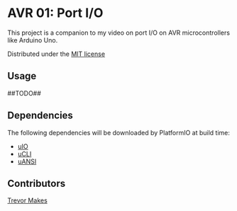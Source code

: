 # AVR 01: Port I/O

This project is a companion to my video on port I/O on AVR microcontrollers like Arduino Uno.

Distributed under the [MIT license](LICENSE.txt)

## Usage

##TODO##

## Dependencies

The following dependencies will be downloaded by PlatformIO at build time:

- [uIO](https://github.com/trevor-makes/uIO)
- [uCLI](https://github.com/trevor-makes/uCLI)
- [uANSI](https://github.com/trevor-makes/uANSI)

## Contributors

[Trevor Makes](mailto:the.trevor.makes@gmail.com)
